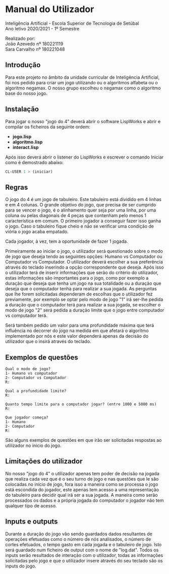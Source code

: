 # **Manual do Utilizador**  

Inteligência Artificial - Escola Superior de Tecnologia de Setúbal  
Ano letivo 2020/2021 - 1º Semestre  

Realizado por:  
João Azevedo nº 180221119  
Sara Carvalho nº 180221048

<div style="page-break-after: always"></div>


## **Introdução**

Para este projeto no âmbito da unidade curricular de Inteligência Artificial, foi nos pedido para criar um jogo utilizando ou o algoritmos alfabeta ou o algoritmo negamax. O nosso grupo escolheu o negamax como o algoritmo base do nosso jogo.

## **Instalação**

Para jogar o nosso "jogo do 4" deverá abrir o software LispWorks e abrir e compilar os ficheiros da seguinte ordem:

- **jogo.lisp**
- **algoritmo.lisp**
- **interact.lisp**

Após isso deverá abrir o listener do LispWorks e escrever o comando Iniciar como é demostrado abaixo:

```lisp
CL-USER 1 > (iniciar)
```

## **Regras**

O jogo do 4 é um jogo de tabuleiro. Este tabuleiro está dividido em 4 linhas e em 4 colunas. O grande objetivo do jogo, que precisa de ser cumprido para se vencer o jogo, é o alinhamento quer seja por uma linha, por uma coluna ou pelas diagonais de 4 peças que contenham pelo menos 1 característica em comum. O primeiro jogador a conseguir fazer isso ganha o jogo. Caso o tabuleiro fique cheio e não se verificar uma condição de viória o jogo acaba empatado.

Cada jogador, à vez, tem a oportunidade de fazer 1 jogada.

Primeiramente ao iniciar o jogo, o utilizador será questionado sobre o modo de jogo que deseja tendo as seguintes opções: Humano vs Computador ou Computador vs Computador. O utilizador deverá escolher a sua preferência através do teclado inserindo a opção correspondente que deseja. Após isso o utilizador terá de inserir informações que serão do critério do utilizador, estas informações são importantes para o jogo, como por exemplo a duração que deseja que tenha um jogo na sua totalidade ou a duração que deseja que o computador tenha para realizar a sua jogada. As perguntas que lhe forem solicitadas dependeram de escolhas que o utilizador fez previamente, por exemplo se optar pelo modo de jogo "1" irá ser-lhe pedida a duração que o computador terá para realizar a sua jogada, se escolher o modo de jogo "2" será pedida a duração limite que o jogo entre computador vs computador terá.

Será também pedido um valor para uma profundidade máxima que terá influência no decorrer do jogo na medida em que afetará o algoritmo implementado por nós e este valor dependerá apenas da decisão do utilizador que o insirá através do teclado.

<div style="page-break-after: always"></div>

## **Exemplos de questões**

```
Qual o modo de jogo? 
1- Humano vs computador 
2- Computador vs Computador 
R:    
```

```
Qual a profundidade limite? 
R:
```

````
Quanto tempo limite para o computador jogar? (entre 1000 e 5000 ms) 
R:
````

````
Que jogador começa? 
1- Humano 
2- Computador 
R:
````

São alguns exemplos de questões em que irão ser solicitadas respostas ao utilizador no inicio do jogo.



## **Limitações do utilizador**  

No nosso "jogo do 4" o utilizador apenas tem poder de decisão na jogada que realiza cada vez que é o seu turno de jogo e nas questões que le são colocadas no início de jogo, fora isso a maneira como se processa o jogo está escondida do jogador, este apenas tem acesso a uma representação do tabuleiro para decidir qual irá ser a sua jogada. A maneira como serão processados os dados e a própria jogada do computador o jogador não tem qualquer tipo de acesso.

<div style="page-break-after: always"></div>

## **Inputs e outputs**

Durante a duração do jogo vão sendo guardados dados resultantes de operações efetuadas como o número de nós analisados, o número de cortes efetuados, o tempo gasto em cada jogada e o tabuleiro de jogo. Isto será guardado num ficheiro de output com o nome de "log.dat".
Todos os inputs serão resultados de interação com o utilizador, todas as informações solicitadas pelo jogo e que o utilizador insere através do seu teclado são os inputs do jogo.